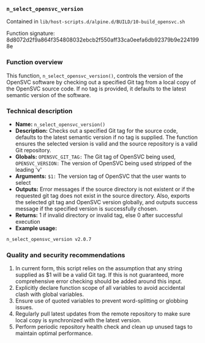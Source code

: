 ### `n_select_opensvc_version`

Contained in `lib/host-scripts.d/alpine.d/BUILD/10-build_opensvc.sh`

Function signature: 8d8072d2f9a864f354808032ebcb2f550aff33ca0eefa6db92379b9e2241998e

### Function overview

This function, `n_select_opensvc_version()`, controls the version of the OpenSVC software by checking out a specified Git tag from a local copy of the OpenSVC source code. If no tag is provided, it defaults to the latest semantic version of the software. 

### Technical description

- **Name:** `n_select_opensvc_version()`
- **Description:** Checks out a specified Git tag for the source code, defaults to the latest semantic version if no tag is supplied. The function ensures the selected version is valid and the source repository is a valid Git repository.
- **Globals:** `OPENSVC_GIT_TAG:` The Git tag of OpenSVC being used, `OPENSVC_VERSION:` The version of OpenSVC being used stripped of the leading 'v'
- **Arguments:** `$1:` The version tag of OpenSVC that the user wants to select
- **Outputs:** Error messages if the source directory is not existent or if the requested git tag does not exist in the source directory. Also, exports the selected git tag and OpenSVC version globally, and outputs success message if the specified version is successfully chosen.
- **Returns:** 1 if invalid directory or invalid tag, else 0 after successful execution
- **Example usage:**
```bash
n_select_opensvc_version v2.0.7
```

### Quality and security recommendations

1. In current form, this script relies on the assumption that any string supplied as $1 will be a valid Git tag. If this is not guaranteed, more comprehensive error checking should be added around this input.
2. Explicitly declare function scope of all variables to avoid accidental clash with global variables.
3. Ensure use of quoted variables to prevent word-splitting or globbing issues.
4. Regularly pull latest updates from the remote repository to make sure local copy is synchronized with the latest version.
5. Perform periodic repository health check and clean up unused tags to maintain optimal performance.

